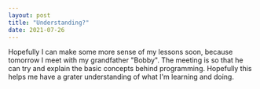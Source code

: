 ```yaml
---
layout: post
title: "Understanding?"
date: 2021-07-26
---
```

Hopefully I can make some more sense of my lessons soon, because tomorrow I meet with my grandfather "Bobby". 
The meeting is so that he can try and explain the basic concepts behind programming.
Hopefully this helps me have a grater understanding of what I'm learning and doing.